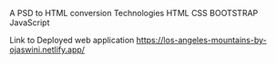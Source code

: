 A PSD to HTML conversion
Technologies
HTML
CSS
BOOTSTRAP
JavaScript

Link to Deployed web application 
https://los-angeles-mountains-by-ojaswini.netlify.app/

